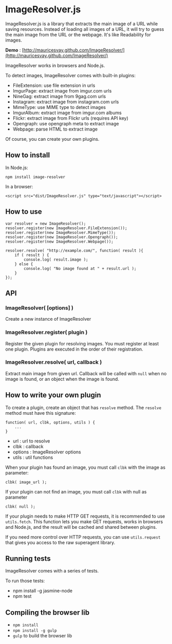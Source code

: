 ImageResolver.js
================

ImageResolver.js is a library that extracts the main image of a URL while saving resources.
Instead of loading all images of a URL, it will try to guess the main image from the URL or the webpage.
It's like Readability for images.

**Demo** : [http://mauricesvay.github.com/ImageResolver/](http://mauricesvay.github.com/ImageResolver/)

ImageResolver works in browsers and Node.js.

To detect images, ImageResolver comes with built-in plugins:

* FileExtension: use file extension in urls
* ImgurPage: extract image from imgur.com urls
* NineGag: extract image from 9gag.com urls
* Instagram: extract image from instagram.com urls
* MimeType: use MIME type to detect images
* ImgurAlbum: extract image from imgur.com albums
* Flickr: extract image from Flickr urls (requires API key)
* Opengraph: use opengraph meta to extract image
* Webpage: parse HTML to extract image

Of course, you can create your own plugins.

How to install
--------------

In Node.js:

```
npm install image-resolver
```

In a browser:

```
<script src="dist/ImageResolver.js" type="text/javascript"></script>
```

How to use
----------

```
var resolver = new ImageResolver();
resolver.register(new ImageResolver.FileExtension());
resolver.register(new ImageResolver.MimeType());
resolver.register(new ImageResolver.Opengraph());
resolver.register(new ImageResolver.Webpage());

resolver.resolve( "http://example.com/", function( result ){
    if ( result ) {
        console.log( result.image );
    } else {
        console.log( "No image found at " + result.url );
    }
});
```

API
---

### ImageResolver( [options] )

Create a new instance of ImageResolver

### ImageResolver.register( plugin )

Register the given plugin for resolving images.
You must register at least one plugin.
Plugins are executed in the order of their registration.

### ImageResolver.resolve( url, callback )

Extract main image from given url. Callback will be called with `null` when
no image is found, or an object when the image is found.


How to write your own plugin
----------------------------

To create a plugin, create an object that has `resolve` method.
The `resolve` method must have this signature:

```
function( url, clbk, options, utils ) {
    ...
}
```

* url : url to resolve
* clbk : callback
* options : ImageResolver options
* utils : util functions

When your plugin has found an image, you must call `clbk` with the image as
parameter:

```
clbk( image_url );
```

If your plugin can not find an image, you must call `clbk` with null as
parameter

```
clbk( null );
```

If your plugin needs to make HTTP GET requests, it is recommended to use
`utils.fetch`. This function lets you make GET requests, works in browsers and Node.js,
and the result will be cached and shared between plugins.

If you need more control over HTTP requests, you can use `utils.request` that
gives you access to the raw superagent library.

Running tests
-------------

ImageResolver comes with a series of tests.

To run those tests:

* npm install -g jasmine-node
* npm test

Compiling the browser lib
-------------------------

* `npm install`
* `npm install -g gulp`
* `gulp` to build the browser lib